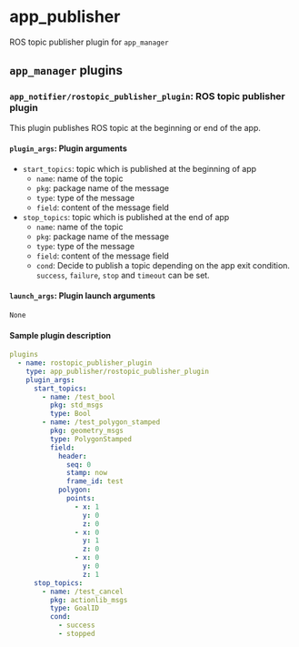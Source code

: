# app_publisher

ROS topic publisher plugin for `app_manager`

## `app_manager` plugins

### `app_notifier/rostopic_publisher_plugin`: ROS topic publisher plugin

This plugin publishes ROS topic at the beginning or end of the app.

#### `plugin_args`: Plugin arguments

- `start_topics`: topic which is published at the beginning of app
  - `name`: name of the topic
  - `pkg`: package name of the message
  - `type`: type of the message
  - `field`: content of the message field
- `stop_topics`: topic which is published at the end of app
  - `name`: name of the topic
  - `pkg`: package name of the message
  - `type`: type of the message
  - `field`: content of the message field
  - `cond`: Decide to publish a topic depending on the app exit condition. `success`, `failure`, `stop` and `timeout` can be set.

#### `launch_args`: Plugin launch arguments

`None`

#### Sample plugin description

```yaml
plugins
  - name: rostopic_publisher_plugin
    type: app_publisher/rostopic_publisher_plugin
    plugin_args:
      start_topics:
        - name: /test_bool
          pkg: std_msgs
          type: Bool
        - name: /test_polygon_stamped
          pkg: geometry_msgs
          type: PolygonStamped
          field:
            header:
              seq: 0
              stamp: now
              frame_id: test
            polygon:
              points:
                - x: 1
                  y: 0
                  z: 0
                - x: 0
                  y: 1
                  z: 0
                - x: 0
                  y: 0
                  z: 1
      stop_topics:
        - name: /test_cancel
          pkg: actionlib_msgs
          type: GoalID
          cond:
            - success
            - stopped
```
